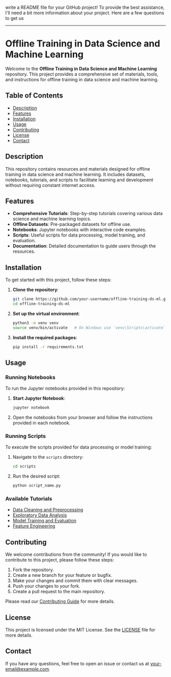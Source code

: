  write a README file for your GitHub project! To provide the best assistance, I'll need a bit more information about your project. Here are a few questions to get us 

---

# Offline Training in Data Science and Machine Learning

Welcome to the **Offline Training in Data Science and Machine Learning** repository. This project provides a comprehensive set of materials, tools, and instructions for offline training in data science and machine learning.

## Table of Contents

- [Description](#description)
- [Features](#features)
- [Installation](#installation)
- [Usage](#usage)
- [Contributing](#contributing)
- [License](#license)
- [Contact](#contact)

## Description

This repository contains resources and materials designed for offline training in data science and machine learning. It includes datasets, notebooks, tutorials, and scripts to facilitate learning and development without requiring constant internet access.

## Features

- **Comprehensive Tutorials**: Step-by-step tutorials covering various data science and machine learning topics.
- **Offline Datasets**: Pre-packaged datasets for offline use.
- **Notebooks**: Jupyter notebooks with interactive code examples.
- **Scripts**: Useful scripts for data processing, model training, and evaluation.
- **Documentation**: Detailed documentation to guide users through the resources.

## Installation

To get started with this project, follow these steps:

1. **Clone the repository**:
   ```bash
   git clone https://github.com/your-username/offline-training-ds-ml.git
   cd offline-training-ds-ml
   ```

2. **Set up the virtual environment**:
   ```bash
   python3 -m venv venv
   source venv/bin/activate   # On Windows use `venv\Scripts\activate`
   ```

3. **Install the required packages**:
   ```bash
   pip install -r requirements.txt
   ```

## Usage

### Running Notebooks

To run the Jupyter notebooks provided in this repository:

1. **Start Jupyter Notebook**:
   ```bash
   jupyter notebook
   ```

2. Open the notebooks from your browser and follow the instructions provided in each notebook.

### Running Scripts

To execute the scripts provided for data processing or model training:

1. Navigate to the `scripts` directory:
   ```bash
   cd scripts
   ```

2. Run the desired script:
   ```bash
   python script_name.py
   ```

### Available Tutorials

- [Data Cleaning and Preprocessing](notebooks/data_cleaning.ipynb)
- [Exploratory Data Analysis](notebooks/eda.ipynb)
- [Model Training and Evaluation](notebooks/model_training.ipynb)
- [Feature Engineering](notebooks/feature_engineering.ipynb)

## Contributing

We welcome contributions from the community! If you would like to contribute to this project, please follow these steps:

1. Fork the repository.
2. Create a new branch for your feature or bugfix.
3. Make your changes and commit them with clear messages.
4. Push your changes to your fork.
5. Create a pull request to the main repository.

Please read our [Contributing Guide](CONTRIBUTING.md) for more details.

## License

This project is licensed under the MIT License. See the [LICENSE](LICENSE) file for more details.

## Contact

If you have any questions, feel free to open an issue or contact us at [your-email@example.com](mailto:your-email@example.com).


